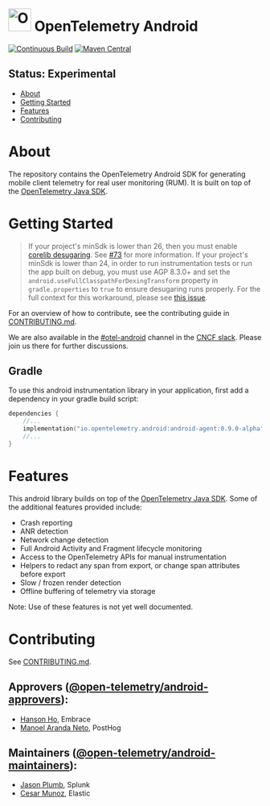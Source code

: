 # <img src="https://opentelemetry.io/img/logos/opentelemetry-logo-nav.png" alt="OpenTelemetry Icon" width="45" height=""> OpenTelemetry Android

[![Continuous Build][ci-image]][ci-url]
[![Maven Central][maven-image]][maven-url]

## Status: Experimental

* [About](#about)
* [Getting Started](#getting-started)
* [Features](#contributing)
* [Contributing](#contributing)

# About

The repository contains the OpenTelemetry Android SDK for generating mobile
client telemetry for real user monitoring (RUM). It is built on top
of the [OpenTelemetry Java SDK](https://github.com/open-telemetry/opentelemetry-java).

# Getting Started

> If your project's minSdk is lower than 26, then you must enable
> [corelib desugaring](https://developer.android.com/studio/write/java8-support#library-desugaring).
> See [#73](https://github.com/open-telemetry/opentelemetry-android/issues/73) for more information.
> If your project's minSdk is lower than 24, in order to run instrumentation tests or run the app
> built on debug, you must use AGP 8.3.0+ and set the `android.useFullClasspathForDexingTransform`
> property in `gradle.properties` to `true` to ensure desugaring runs properly. For the full
> context for this workaround, please see
> [this issue](https://issuetracker.google.com/issues/230454566#comment18).

For an overview of how to contribute, see the contributing guide
in [CONTRIBUTING.md](CONTRIBUTING.md).

We are also available in the [#otel-android](https://cloud-native.slack.com/archives/C05J0T9K27Q)
channel in the [CNCF slack](https://slack.cncf.io/). Please join us there for further discussions.

## Gradle

To use this android instrumentation library in your application, first add a dependency
in your gradle build script:

```kotlin
dependencies {
    //...
    implementation("io.opentelemetry.android:android-agent:0.9.0-alpha")
    //...
}
```

# Features

This android library builds on top of
the [OpenTelemetry Java SDK](https://github.com/open-telemetry/opentelemetry-java).
Some of the additional features provided include:

* Crash reporting
* ANR detection
* Network change detection
* Full Android Activity and Fragment lifecycle monitoring
* Access to the OpenTelemetry APIs for manual instrumentation
* Helpers to redact any span from export, or change span attributes before export
* Slow / frozen render detection
* Offline buffering of telemetry via storage

Note: Use of these features is not yet well documented.

# Contributing

See [CONTRIBUTING.md](CONTRIBUTING.md).

## Approvers ([@open-telemetry/android-approvers](https://github.com/orgs/open-telemetry/teams/android-approvers)):

- [Hanson Ho](https://github.com/bidetofevil), Embrace
- [Manoel Aranda Neto](https://github.com/marandaneto), PostHog

## Maintainers ([@open-telemetry/android-maintainers](https://github.com/orgs/open-telemetry/teams/android-maintainers)):

- [Jason Plumb](https://github.com/breedx-splk), Splunk
- [Cesar Munoz](https://github.com/likethesalad), Elastic

[ci-image]: https://github.com/open-telemetry/opentelemetry-android/actions/workflows/build.yaml/badge.svg

[ci-url]: https://github.com/open-telemetry/opentelemetry-android/actions?query=workflow%3Abuild+branch%3Amain

[maven-image]: https://maven-badges.herokuapp.com/maven-central/io.opentelemetry.android/android-agent/badge.svg

[maven-url]: https://maven-badges.herokuapp.com/maven-central/io.opentelemetry.android/android-agent
